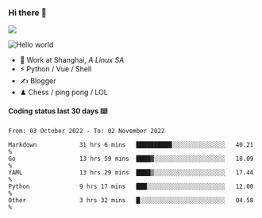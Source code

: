 ### Hi there 👋
![](https://komarev.com/ghpvc/?username=Xuhandsome)


<img src="https://github-readme-stats.vercel.app/api?username=XuHandsome&show_icons=true&theme=merko" alt="Hello world">

<br/>

- 🍻  Work at Shanghai, _A Linux SA_
- ⚡  Python / Vue / Shell
- ✍️  Blogger
- ♟  Chess / ping pong / LOL

#### Coding status last 30 days ⌨️

<!--START_SECTION:waka-->

```text
From: 03 October 2022 - To: 02 November 2022

Markdown            31 hrs 6 mins   ██████████░░░░░░░░░░░░░░░   40.21 %
Go                  13 hrs 59 mins  ████▓░░░░░░░░░░░░░░░░░░░░   18.09 %
YAML                13 hrs 29 mins  ████▒░░░░░░░░░░░░░░░░░░░░   17.44 %
Python              9 hrs 17 mins   ███░░░░░░░░░░░░░░░░░░░░░░   12.00 %
Other               3 hrs 32 mins   █░░░░░░░░░░░░░░░░░░░░░░░░   04.58 %
```

<!--END_SECTION:waka-->
